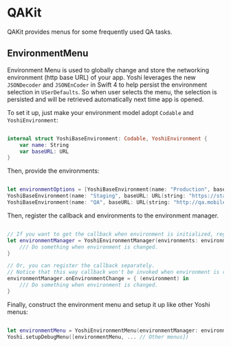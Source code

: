 # QAKit

QAKit provides menus for some frequently used QA tasks.

## EnvironmentMenu

Environment Menu is used to globally change and store the networking environment (http base URL) of your app. Yoshi leverages the new `JSONDecoder` and `JSONEnCoder` in Swift 4 to help persist the environment selection in `USerDefaults`. So when user selects the menu, the selection is persisted and will be retrieved automatically next time app is opened.

To set it up, just make your environment model adopt `Codable` and `YoshiEnvironment`:

```swift

internal struct YoshiBaseEnvironment: Codable, YoshiEnvironment {
    var name: String
    var baseURL: URL
}

```


Then, provide the environments:

```swift

let environmentOptions = [YoshiBaseEnvironment(name: "Production", baseURL: URL(string: "https://mobile-api.com")!),
YoshiBaseEnvironment(name: "Staging", baseURL: URL(string: "https://staging.mobile-api.com")!),
YoshiBaseEnvironment(name: "QA", baseURL: URL(string: "http://qa.mobile-api.com")!)]

```

Then, register the callback and environments to the environment manager.

```swift

// If you want to get the callback when environment is initialized, register the callback when initializing the manager.
let environmentManager = YoshiEnvironmentManager(environments: environmentOptions) { (environment) in
    /// Do something when environment is changed.
}

// Or, you can register the callback separately.
// Notice that this way callback won't be invoked when environment is retrieved from the archive.
environmentManager.onEnvironmentChange = { (environment) in
    /// Do something when environment is changed.
}

```

Finally, construct the environment menu and setup it up like other Yoshi menus:

```swift

let environmentMenu = YoshiEnvironmentMenu(environmentManager: environmentManager)
Yoshi.setupDebugMenu([environmentMenu, ... // Other menus])

```
